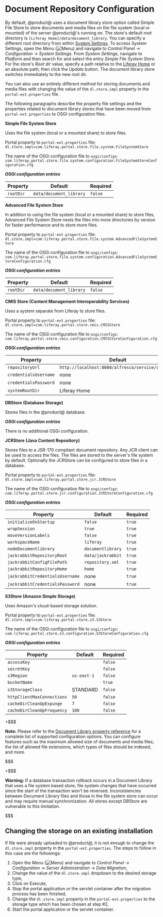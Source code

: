 # Document Repository Configuration

By default, @product@ uses a document library store option called Simple File
Store to store documents and media files on the file system (local or mounted)
of the server @product@'s running on. The store's default root directory is
`[Liferay Home]/data/document_library`. You can specify a different root
directory from within [System Settings](/discover/portal/-/knowledge_base/7-0/system-settings).
To access System Settings, open the *Menu*
(![Menu](../../../images/icon-menu.png)) and navigate to *Control Panel &rarr;
Configuration &rarr; System Settings*. From *System Settings*, navigate to
*Platform* and then search for and select the entry *Simple File System Store*.
For the store's *Root dir* value, specify a path relative to the [Liferay Home](/discover/deployment/-/knowledge_base/7-0/installing-liferay-portal#liferay-home)
or an absolute path; then click the *Update* button. The document library store
switches immediately to the new root dir.

You can also use an entirely different method for storing documents and media
files with changing the value of the `dl.store.impl` property in the
`portal-ext.properties` file.

The following paragraphs describe the property file settings and the
properties related to document library stores that have been moved
from `portal-ext.properties` to OSGI configuration files.

**Simple File System Store**

Uses the file system (local or a mounted share) to store files.

Portal property to `portal-ext.properties` file: `dl.store.impl=com.liferay.portal.store.file.system.FileSystemStore`

The name of the OSGi configuration file to `osgi/configs`: `com.liferay.portal.store.file.system.configuration.FileSystemStoreConfiguration.cfg`

***OSGi configuration entries***

Property | Default | Required
---------|---------|---------
`rootDir` | `data/document_library` | `false`

**Advanced File System Store**

In addition to using the file system (local or a
mounted share) to store files, Advanced File System Store nests the files into
more directories by version for faster performance and to store more files.

Portal property to `portal-ext.properties` file: `dl.store.impl=com.liferay.portal.store.file.system.AdvancedFileSystemStore`

The name of the OSGi configuration file to `osgi/configs`: `com.liferay.portal.store.file.system.configuration.AdvancedFileSystemStoreConfiguration.cfg`

***OSGi configuration entries***

Property | Default | Required
---------|---------|---------
`rootDir` | `data/document_library` | `false`

**CMIS Store (Content Management Interoperability Services)**

Uses a system separate from Liferay to store files.

Portal property to `portal-ext.properties` file: `dl.store.impl=com.liferay.portal.store.cmis.CMISStore`

The name of the OSGi configuration file to `osgi/configs`: `com.liferay.portal.store.cmis.configuration.CMISStoreConfiguration.cfg`

***OSGi configuration entries***

Property | Default | Required
---------|---------|---------
`repositoryUrl` | `http://localhost:8080/alfresco/service/api/cmis` | `true`
`credentialsUsername` | none | `true`
`credentialsPassword` | none | `true`
`systemRootDir` | Liferay Home | `true`

**DBStore (Database Storage)**

Stores files in the @product@ database.

***OSGi configuration entries***

There is no additional OSGi configuration.

**JCRStore (Java Content Repository)**

Stores files to a JSR-170 compliant
document repository. Any JCR client can be used to access the files. The files
are stored to the server's file system by default. Optionally the
JCRStore can be configured to store files in a database.

Portal property to `portal-ext.properties` file: `dl.store.impl=com.liferay.portal.store.jcr.JCRStore`

The name of the OSGi configuration file to `osgi/configs`: `com.liferay.portal.store.jcr.configuration.JCRStoreConfiguration.cfg`

***OSGi configuration entries***

Property | Default | Required
---------|---------|---------
`initializeOnStartup` | `false`| `true`
`wrapSession` | `true` | `true`
`moveVersionLabels` | `false` | `true`
`workspaceName` | `liferay` | `true`
`nodeDocumentlibrary` | `documentlibrary` | `true`
`jackrabbitRepositoryRoot` | `data/jackrabbit` | `true`
`jackrabbitConfigFilePath` | `repository.xml` | `true`
`jackrabbitRepositoryHome` | `home` | `true`
`jackrabbitCredentialsUsername` | none | `true`
`jackrabbitCredentialsPassword` | none | `true`

**S3Store (Amazon Simple Storage)**

Uses Amazon's cloud-based storage solution.

Portal property to `portal-ext.properties` file: `dl.store.impl=com.liferay.portal.store.s3.S3Store`

The name of the OSGi configuration file to `osgi/configs`: `com.liferay.portal.store.s3.configuration.S3StoreConfiguration.cfg`

***OSGi configuration entries***

Property | Default | Required
---------|---------|---------
`accessKey` | | `false`
`secretKey` | | `false`
`s3Region` | `us-east-1` | `false`
`bucketName` | | `true`
`s3StorageClass` | STANDARD | `false`
`httpClientMaxConnections` | `50` | `false`
`cacheDirCleanUpExpunge` | `7` | `false`
`cacheDirCleanUpFrequency` | `100` | `false`

+$$$

**Note:** Please refer to the [Document Library property reference](https://docs.liferay.com/portal/7.0/propertiesdoc/portal.properties.html#Document%20Library%20Portlet)
for a complete list of supported configuration options. You can configure features such
as the maximum allowed size of documents and media files, the list of allowed
file extensions, which types of files should be indexed, and more.

$$$

+$$$

**Warning:** If a database transaction rollback occurs in a Document Library
that uses a file system based store, file system changes that have occurred
since the start of the transaction won't be reversed. Inconsistencies between
Document Library files and those in the file system store can occur and may
require manual synchronization. All stores except DBStore are vulnerable to this
limitation.

$$$

## Changing the storage on an existing installation [](id=changing-storage)
If file were already uploaded to @product@, it is not enough to change the `dl.store.impl`
property in the `portal-ext.properties`. The steps to follow in this case are
the followings:
1. Open the *Menu*
(![Menu](../../../images/icon-menu.png)) and navigate to *Control Panel &rarr;
 Configuration &rarr; Server Administration &rarr; Data Migration*,
2. Change the value of the `dl.store.impl` dropdown to the desired storage type,
3. Click on Execute,
4. Stop the portal application or the servlet container after the migration
process has been finished,
5. Change the `dl.store.impl` property in the `portal-ext.properties` to the
storage type which has been chosen at step #2,
6. Start the portal application or the servlet container.